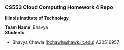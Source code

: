 ### CS553 Cloud Computing Homework 4 Repo
**Illinois Institute of Technology**  

**Team Name**: Bhavya  
**Students**:  
* Bhavya Chawla (bchawla@hawk.iit.edu) A20516957 
